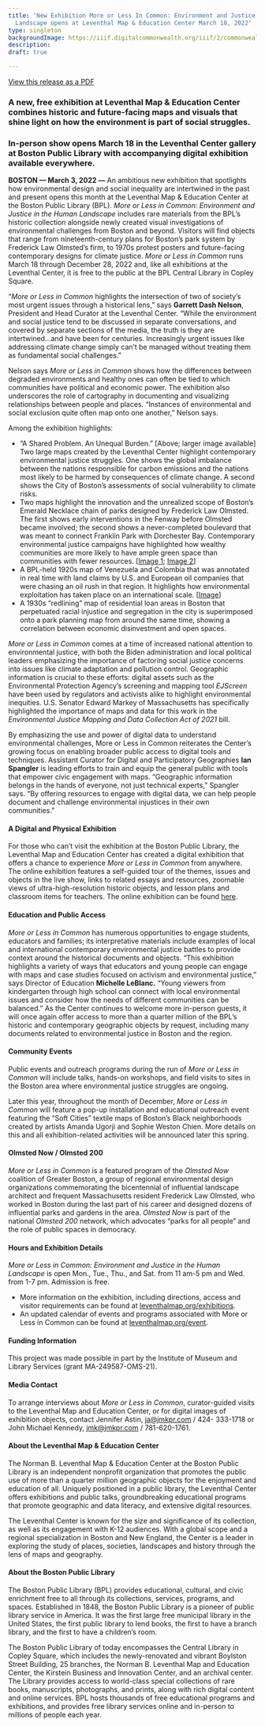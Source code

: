```yaml
---
title: 'New Exhibition More or Less In Common: Environment and Justice in the Human
  Landscape opens at Leventhal Map & Education Center March 18, 2022'
type: singleton
backgroundImage: https://iiif.digitalcommonwealth.org/iiif/2/commonwealth:7h14cw59w/1007,258,5974,2430/,1200/0/default.jpg
description: 
draft: true

---
```

<a class="btn btn-primary btn-primary-outline mb-3" href="">View this release as a PDF</a>

### A new, free exhibition at Leventhal Map & Education Center combines historic and future-facing maps and visuals that shine light on how the environment is part of social struggles.

### In-person show opens March 18 in the Leventhal Center gallery at Boston Public Library with accompanying digital exhibition available everywhere.

**BOSTON — March 3, 2022 —** An ambitious new exhibition that spotlights how environmental design and social inequality are intertwined in the past and present opens this month at the Leventhal Map & Education Center at the Boston Public Library (BPL). _More or Less in Common: Environment and Justice in the Human Landscape_ includes rare materials from the BPL’s historic collection alongside newly created visual investigations of environmental challenges from Boston and beyond. Visitors will find objects that range from nineteenth-century plans for Boston’s park system by Frederick Law Olmsted’s firm, to 1970s protest posters and future-facing contemporary designs for climate justice. _More or Less in Common_ runs March 18 through December 28, 2022 and, like all exhibitions at the Leventhal Center, it is free to the public at the BPL Central Library in Copley Square. 

“_More or Less in Common_ highlights the intersection of two of society’s most urgent issues through a historical lens,” says **Garrett Dash Nelson**, President and Head Curator at the Leventhal Center. “While the environment and social justice tend to be discussed in separate conversations, and covered by separate sections of the media, the truth is they are intertwined…and have been for centuries. Increasingly urgent issues like addressing climate change simply can’t be managed without treating them as fundamental social challenges.” 

Nelson says _More or Less in Common_ shows how the differences between degraded environments and healthy ones can often be tied to which communities have political and economic power. The exhibition also underscores the role of cartography in documenting and visualizing relationships between people and places. “Instances of environmental and social exclusion quite often map onto one another,” Nelson says.

Among the exhibition highlights: 

* “A Shared Problem. An Unequal Burden.” \[Above; larger image available\] Two large maps created by the Leventhal Center highlight contemporary environmental justice struggles. One shows the global imbalance between the nations responsible for carbon emissions and the nations most likely to be harmed by consequences of climate change. A second shows the City of Boston’s assessments of social vulnerability to climate risks.
* Two maps highlight the innovation and the unrealized scope of Boston’s Emerald Necklace chain of parks designed by Frederick Law Olmsted. The first shows early interventions in the Fenway before Olmsted became involved; the second shows a never-completed boulevard that was meant to connect Franklin Park with Dorchester Bay. Contemporary environmental justice campaigns have highlighted how wealthy communities are more likely to have ample green space than communities with fewer resources. \[[Image 1](https://collections.leventhalmap.org/search/commonwealth:js956k89q); [Image 2](https://collections.leventhalmap.org/search/commonwealth:1257b8974)\] 
* A BPL-held 1920s map of Venezuela and Colombia that was annotated in real time with land claims by U.S. and European oil companies that were chasing an oil rush in that region. It highlights how environmental exploitation has taken place on an international scale. \[[Image](https://collections.leventhalmap.org/search/commonwealth:4m90fm17f)\] 
* A 1930s “redlining” map of residential loan areas in Boston that perpetuated racial injustice and segregation in the city is superimposed onto a park planning map from around the same time, showing a correlation between economic disinvestment and open spaces.

_More or Less in Common_ comes at a time of increased national attention to environmental justice, with both the Biden administration and local political leaders emphasizing the importance of factoring social justice concerns into issues like climate adaptation and pollution control. Geographic information is crucial to these efforts: digital assets such as the Environmental Protection Agency’s screening and mapping tool _EJScreen_ have been used by regulators and activists alike to highlight environmental inequities. U.S. Senator Edward Markey of Massachusetts has specifically highlighted the importance of maps and data for this work in the _Environmental Justice Mapping and Data Collection Act of 2021_ bill.

By emphasizing the use and power of digital data to understand environmental challenges, More or Less in Common reiterates the Center’s growing focus on enabling broader public access to digital tools and techniques. Assistant Curator for Digital and Participatory Geographies **Ian Spangler** is leading efforts to train and equip the general public with tools that empower civic engagement with maps. “Geographic information belongs in the hands of everyone, not just technical experts,” Spangler says. “By offering resources to engage with digital data, we can help people document and challenge environmental injustices in their own communities.”

#### A Digital and Physical Exhibition

For those who can’t visit the exhibition at the Boston Public Library, the Leventhal Map and Education Center has created a digital exhibition that offers a chance to experience _More or Less in Common_ from anywhere. The online exhibition features a self-guided tour of the themes, issues and objects in the live show, links to related essays and resources, zoomable views of ultra-high-resolution historic objects, and lesson plans and classroom items for teachers. The online exhibition can be found [here](https://www.leventhalmap.org/digital-exhibitions/more-or-less-in-common/).

#### Education and Public Access

_More or Less in Common_ has numerous opportunities to engage students, educators and families; its interpretative materials include examples of local and international contemporary environmental justice battles to provide context around the historical documents and objects. “This exhibition highlights a variety of ways that educators and young people can engage with maps and case studies focused on activism and environmental justice,” says Director of Education **Michelle LeBlanc.** “Young viewers from kindergarten through high school can connect with local environmental issues and consider how the needs of different communities can be balanced.” As the Center continues to welcome more in-person guests, it will once again offer access to more than a quarter million of the BPL’s historic and contemporary geographic objects by request, including many documents related to environmental justice in Boston and the region.

#### Community Events

Public events and outreach programs during the run of _More or Less in Common_ will include talks, hands-on workshops, and field visits to sites in the Boston area where environmental justice struggles are ongoing. 

Later this year, throughout the month of December, _More or Less in Common_ will feature a pop-up installation and educational outreach event featuring the “Soft Cities” textile maps of Boston’s Black neighborhoods created by artists Amanda Ugorji and Sophie Weston Chien. More details on this and all exhibition-related activities will be announced later this spring.

#### Olmsted Now / Olmsted 200

_More or Less in Common_ is a featured program of the _Olmsted Now_ coalition of Greater Boston, a group of regional environmental design organizations commemorating the bicentennial of influential landscape architect and frequent Massachusetts resident Frederick Law Olmsted, who worked in Boston during the last part of his career and designed dozens of influential parks and gardens in the area. _Olmsted Now_ is part of the national _Olmsted 200_ network, which advocates “parks for all people” and the role of public spaces in democracy.

#### Hours and Exhibition Details

_More or Less in Common: Environment and Justice in the Human Landscape_ is open Mon., Tue., Thu., and Sat. from 11 am-5 pm and Wed. from 1-7 pm. Admission is free. 

* More information on the exhibition, including directions, access and visitor requirements can be found at [leventhalmap.org/exhibitions](https://leventhalmap.org/exhibtions). 
* An updated calendar of events and programs associated with More or Less in Common can be found at [leventhalmap.org/event](https://leventhalmap.org/event).

#### Funding Information

This project was made possible in part by the Institute of Museum and Library Services (grant MA-249587-OMS-21).

#### Media Contact

To arrange interviews about _More or Less in Common_, curator-guided visits to the Leventhal Map and Education Center, or for digital images of exhibition objects, contact Jennifer Astin, [ja@jmkpr.com](mailto:ja@jmkpr.com) / 424- 333-1718 or John Michael Kennedy, [jmk@jmkpr.com](mailto:jmk@jmkpr.com) / 781-620-1761.

#### About the Leventhal Map & Education Center

The Norman B. Leventhal Map & Education Center at the Boston Public Library is an independent nonprofit organization that promotes the public use of more than a quarter million geographic objects for the enjoyment and education of all. Uniquely positioned in a public library, the Leventhal Center offers exhibitions and public talks, groundbreaking educational programs that promote geographic and data literacy, and extensive digital resources.

The Leventhal Center is known for the size and significance of its collection, as well as its engagement with K-12 audiences. With a global scope and a regional specialization in Boston and New England, the Center is a leader in exploring the study of places, societies, landscapes and history through the lens of maps and geography.

#### About the Boston Public Library

The Boston Public Library (BPL) provides educational, cultural, and civic enrichment free to all through its collections, services, programs, and spaces. Established in 1848, the Boston Public Library is a pioneer of public library service in America. It was the first large free municipal library in the United States, the first public library to lend books, the first to have a branch library, and the first to have a children’s room.

The Boston Public Library of today encompasses the Central Library in Copley Square, which includes the newly-renovated and vibrant Boylston Street Building, 25 branches, the Norman B. Leventhal Map and Education Center, the Kirstein Business and Innovation Center, and an archival center. The Library provides access to world-class special collections of rare books, manuscripts, photographs, and prints, along with rich digital content and online services. BPL hosts thousands of free educational programs and exhibitions, and provides free library services online and in-person to millions of people each year.